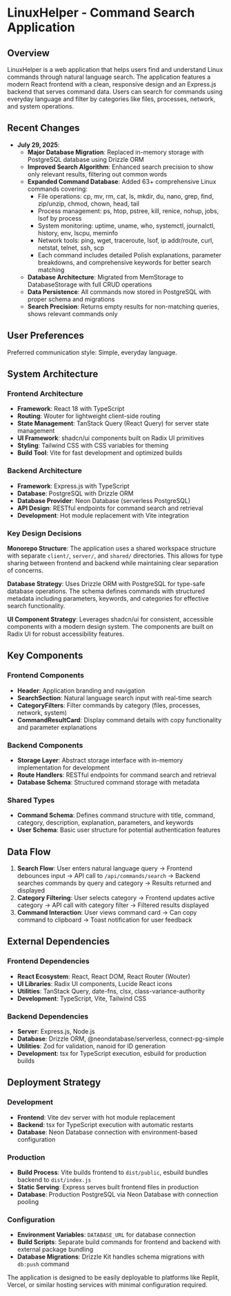 # LinuxHelper - Command Search Application

## Overview

LinuxHelper is a web application that helps users find and understand Linux commands through natural language search. The application features a modern React frontend with a clean, responsive design and an Express.js backend that serves command data. Users can search for commands using everyday language and filter by categories like files, processes, network, and system operations.

## Recent Changes

- **July 29, 2025**: 
  - **Major Database Migration**: Replaced in-memory storage with PostgreSQL database using Drizzle ORM
  - **Improved Search Algorithm**: Enhanced search precision to show only relevant results, filtering out common words
  - **Expanded Command Database**: Added 63+ comprehensive Linux commands covering:
    - File operations: cp, mv, rm, cat, ls, mkdir, du, nano, grep, find, zip/unzip, chmod, chown, head, tail
    - Process management: ps, htop, pstree, kill, renice, nohup, jobs, lsof by process
    - System monitoring: uptime, uname, who, systemctl, journalctl, history, env, lscpu, meminfo
    - Network tools: ping, wget, traceroute, lsof, ip addr/route, curl, netstat, telnet, ssh, scp
    - Each command includes detailed Polish explanations, parameter breakdowns, and comprehensive keywords for better search matching
  - **Database Architecture**: Migrated from MemStorage to DatabaseStorage with full CRUD operations
  - **Data Persistence**: All commands now stored in PostgreSQL with proper schema and migrations
  - **Search Precision**: Returns empty results for non-matching queries, shows relevant commands only

## User Preferences

Preferred communication style: Simple, everyday language.

## System Architecture

### Frontend Architecture
- **Framework**: React 18 with TypeScript
- **Routing**: Wouter for lightweight client-side routing
- **State Management**: TanStack Query (React Query) for server state management
- **UI Framework**: shadcn/ui components built on Radix UI primitives
- **Styling**: Tailwind CSS with CSS variables for theming
- **Build Tool**: Vite for fast development and optimized builds

### Backend Architecture
- **Framework**: Express.js with TypeScript
- **Database**: PostgreSQL with Drizzle ORM
- **Database Provider**: Neon Database (serverless PostgreSQL)
- **API Design**: RESTful endpoints for command search and retrieval
- **Development**: Hot module replacement with Vite integration

### Key Design Decisions

**Monorepo Structure**: The application uses a shared workspace structure with separate `client/`, `server/`, and `shared/` directories. This allows for type sharing between frontend and backend while maintaining clear separation of concerns.

**Database Strategy**: Uses Drizzle ORM with PostgreSQL for type-safe database operations. The schema defines commands with structured metadata including parameters, keywords, and categories for effective search functionality.

**UI Component Strategy**: Leverages shadcn/ui for consistent, accessible components with a modern design system. The components are built on Radix UI for robust accessibility features.

## Key Components

### Frontend Components
- **Header**: Application branding and navigation
- **SearchSection**: Natural language search input with real-time search
- **CategoryFilters**: Filter commands by category (files, processes, network, system)
- **CommandResultCard**: Display command details with copy functionality and parameter explanations

### Backend Components
- **Storage Layer**: Abstract storage interface with in-memory implementation for development
- **Route Handlers**: RESTful endpoints for command search and retrieval
- **Database Schema**: Structured command storage with metadata

### Shared Types
- **Command Schema**: Defines command structure with title, command, category, description, explanation, parameters, and keywords
- **User Schema**: Basic user structure for potential authentication features

## Data Flow

1. **Search Flow**: User enters natural language query → Frontend debounces input → API call to `/api/commands/search` → Backend searches commands by query and category → Results returned and displayed
2. **Category Filtering**: User selects category → Frontend updates active category → API call with category filter → Filtered results displayed
3. **Command Interaction**: User views command card → Can copy command to clipboard → Toast notification for user feedback

## External Dependencies

### Frontend Dependencies
- **React Ecosystem**: React, React DOM, React Router (Wouter)
- **UI Libraries**: Radix UI components, Lucide React icons
- **Utilities**: TanStack Query, date-fns, clsx, class-variance-authority
- **Development**: TypeScript, Vite, Tailwind CSS

### Backend Dependencies
- **Server**: Express.js, Node.js
- **Database**: Drizzle ORM, @neondatabase/serverless, connect-pg-simple
- **Utilities**: Zod for validation, nanoid for ID generation
- **Development**: tsx for TypeScript execution, esbuild for production builds

## Deployment Strategy

### Development
- **Frontend**: Vite dev server with hot module replacement
- **Backend**: tsx for TypeScript execution with automatic restarts
- **Database**: Neon Database connection with environment-based configuration

### Production
- **Build Process**: Vite builds frontend to `dist/public`, esbuild bundles backend to `dist/index.js`
- **Static Serving**: Express serves built frontend files in production
- **Database**: Production PostgreSQL via Neon Database with connection pooling

### Configuration
- **Environment Variables**: `DATABASE_URL` for database connection
- **Build Scripts**: Separate build commands for frontend and backend with external package bundling
- **Database Migrations**: Drizzle Kit handles schema migrations with `db:push` command

The application is designed to be easily deployable to platforms like Replit, Vercel, or similar hosting services with minimal configuration required.